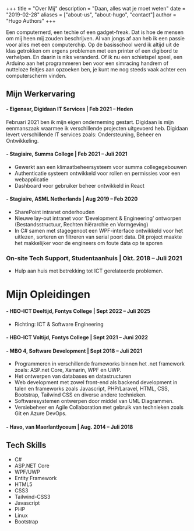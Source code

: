 +++
title = "Over Mij"
description = "Daan, alles wat je moet weten"
date = "2019-02-28"
aliases = ["about-us", "about-hugo", "contact"]
author = "Hugo Authors"
+++

Een computernerd, een techie of een gadget-freak. Dat is hoe de mensen om mij
heen mij zouden beschrijven. Al van jongs af aan heb ik een passie voor alles met een
computerchip. Op de basisschool werd ik altijd uit de klas getrokken om ergens
problemen met een printer of een digibord te verhelpen. En daarin is niks veranderd.
Of ik nu een schietspel speel, een Arduino aan het programmeren ben voor een simracing
handrem of nutteloze feitjes aan opzoeken ben, je kunt me nog steeds vaak
achter een computerscherm vinden.

## Mijn Werkervaring

#### - Eigenaar, Digidaan IT Services | Feb 2021 – Heden
   Februari 2021 ben ik mijn eigen onderneming gestart. Digidaan is mijn
    eenmanszaak waarmee ik verschillende projecten uitgevoerd heb.
    Digidaan levert verschillende IT services zoals: Ondersteuning, Beheer
    en Ontwikkeling.
#### - Stagiaire, Summa College | Feb 2021 – Juli 2021
- Gewerkt aan een klimaatbeheersysteem voor summa
collegegebouwen
- Authenticatie systeem ontwikkeld voor rollen en permissies voor
een webapplicatie
- Dashboard voor gebruiker beheer ontwikkeld in React

#### - Stagiaire, ASML Netherlands | Aug 2019 – Feb 2020
- SharePoint intranet onderhouden
- Nieuwe lay-out intranet voor ‘Development & Engineering’
ontworpen (Bestandsstructuur, Rechten hiërarchie en Vormgeving)
- In C# samen met stagegenoot een WPF-interface ontwikkeld voor
het uitlezen, sorteren en filtreren van serial poort data. Dit project
maakte het makkelijker voor de engineers om foute data op te
sporen

### On-site Tech Support, Studentaanhuis | Okt. 2018 – Juli 2021
 - Hulp aan huis met betrekking tot ICT gerelateerde problemen.

# Mijn Opleidingen
#### - HBO-ICT Deeltijd, Fontys College | Sept 2022 – Juli 2025
- Richting: ICT & Software Engineering

#### - HBO-ICT Voltijd, Fontys College | Sept 2021 – Juni 2022

#### - MBO 4, Software Development | Sept 2018 – Juli 2021
- Programmeren in verschillende frameworks binnen het .net
framework zoals: ASP.net Core, Xamarin, WPF en UWP.
- Het ontwerpen van databases en datastructuren
- Web development met zowel front-end als backend development in
talen en frameworks zoals Javascript, PHP/Laravel, HTML, CSS,
Bootstrap, Tailwind CSS en diverse andere technieken.
- Softwaresystemen ontwerpen door middel van UML Diagrammen.
- Versiebeheer en Agile Collaboration met gebruik van technieken
zoals Git en Azure DevOps.

#### - Havo, van Maerlantlyceum | Aug. 2014 – Juli 2018

## Tech Skills
- C#
- ASP.NET Core
- WPF/UWP
- Entity Framework
- HTML5
- CSS3
- Tailwind-CSS3
- Javascript
- PHP
- Linux
- Bootstrap 